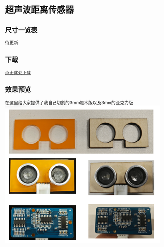 # 超声波距离传感器

## 尺寸一览表
待更新

## 下载
[点击此处下载](seeed_ultrasonic_sensor_dxf.dxf)

## 效果预览
在这里给大家提供了我自己切割的3mm椴木版以及3mm的亚克力版
![alt text](image.png)